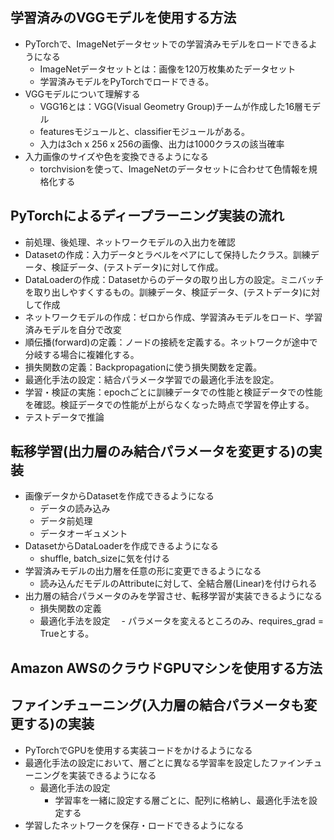 ## 学習済みのVGGモデルを使用する方法

- PyTorchで、ImageNetデータセットでの学習済みモデルをロードできるようになる
  - ImageNetデータセットとは：画像を120万枚集めたデータセット
  - 学習済みモデルをPyTorchでロードできる。
- VGGモデルについて理解する
  - VGG16とは：VGG(Visual Geometry Group)チームが作成した16層モデル
  - featuresモジュールと、classifierモジュールがある。
  - 入力は3ch x 256 x 256の画像、出力は1000クラスの該当確率
- 入力画像のサイズや色を変換できるようになる
  - torchvisionを使って、ImageNetのデータセットに合わせて色情報を規格化する
  
## PyTorchによるディープラーニング実装の流れ

- 前処理、後処理、ネットワークモデルの入出力を確認
- Datasetの作成：入力データとラベルをペアにして保持したクラス。訓練データ、検証データ、(テストデータ)に対して作成。
- DataLoaderの作成：Datasetからのデータの取り出し方の設定。ミニバッチを取り出しやすくするもの。訓練データ、検証データ、(テストデータ)に対して作成
- ネットワークモデルの作成：ゼロから作成、学習済みモデルをロード、学習済みモデルを自分で改変
- 順伝播(forward)の定義：ノードの接続を定義する。ネットワークが途中で分岐する場合に複雑化する。
- 損失関数の定義：Backpropagationに使う損失関数を定義。
- 最適化手法の設定：結合パラメータ学習での最適化手法を設定。
- 学習・検証の実施：epochごとに訓練データでの性能と検証データでの性能を確認。検証データでの性能が上がらなくなった時点で学習を停止する。
- テストデータで推論

## 転移学習(出力層のみ結合パラメータを変更する)の実装

- 画像データからDatasetを作成できるようになる
  - データの読み込み
  - データ前処理
  - データオーギュメント
- DatasetからDataLoaderを作成できるようになる
  - shuffle, batch_sizeに気を付ける
- 学習済みモデルの出力層を任意の形に変更できるようになる
  - 読み込んだモデルのAttributeに対して、全結合層(Linear)を付けられる
- 出力層の結合パラメータのみを学習させ、転移学習が実装できるようになる
  - 損失関数の定義
  - 最適化手法を設定
  　- パラメータを変えるところのみ、requires_grad = Trueとする。

## Amazon AWSのクラウドGPUマシンを使用する方法

## ファインチューニング(入力層の結合パラメータも変更する)の実装

- PyTorchでGPUを使用する実装コードをかけるようになる
- 最適化手法の設定において、層ごとに異なる学習率を設定したファインチューニングを実装できるようになる
  - 最適化手法の設定
    - 学習率を一緒に設定する層ごとに、配列に格納し、最適化手法を設定する
- 学習したネットワークを保存・ロードできるようになる
